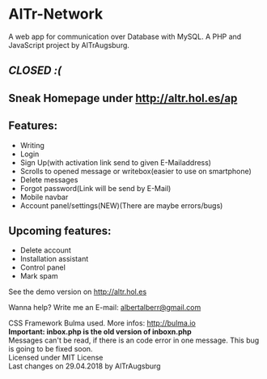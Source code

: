 # AlTr-Network

A web app for communication over Database with MySQL.
A PHP and JavaScript project by AlTrAugsburg.

<!-- ## ***BIG UPDATE COMING SOON!😃*** -->

## ***CLOSED :(***

## Sneak Homepage under http://altr.hol.es/ap

## Features:  
  * Writing
  * Login
  * Sign Up(with activation link send to given E-Mailaddress)
  * Scrolls to opened message or writebox(easier to use on smartphone)
  * Delete messages
  * Forgot password(Link will be send by E-Mail)
  * Mobile navbar
  * Account panel/settings(NEW)(There are maybe errors/bugs)
  
## Upcoming features:
  * Delete account
  * Installation assistant
  * Control panel
  * Mark spam

See the demo version on http://altr.hol.es

Wanna help? Write me an E-mail: albertalberr@gmail.com

CSS Framework Bulma used. More infos: http://bulma.io  
**Important: inbox.php is the old version of inboxn.php**  
Messages can't be read, if there is an code error in one message. This bug is going to be fixed soon.  
Licensed under MIT License  
Last changes on 29.04.2018 by AlTrAugsburg 
